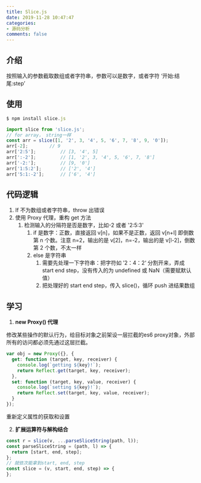 ```yaml
---
title: Slice.js
date: 2019-11-28 10:47:47
categories:
- 源码分析
comments: false
---
```




## 介绍

按照输入的参数截取数组或者字符串，参数可以是数字，或者字符 ‘开始:结尾:step’

<!-- more -->

## 使用

```js
$ npm install slice.js

import slice from 'slice.js';
// for array， string一样
const arr = slice([1, '2', 3, '4', 5, '6', 7, '8', 9, '0']);
arr[-2];  		// 9
arr['2:5'];  		// [3, '4', 5]
arr[':-2'];  		// [1, '2', 3, '4', 5, '6', 7, '8']
arr['-2:'];  		// [9, '0']
arr['1:5:2'];  		// ['2', '4']
arr['5:1:-2'];  	// ['6', '4']
```



## 代码逻辑

1. If 不为数组或者字符串，throw 出错误
2. 使用 Proxy 代理，重构 get 方法
   1. 检测输入的分隔符是否是数字，比如-2 或者 '2:5:3'
      1. if 是数字：正数，直接返回 v[n]，如果不是正数，返回 v[n+l] 即倒数第 n 个数。注意 n=2，输出的是 v[2]，n=-2，输出的是 v[l-2]，倒数第 2 个数，不太一样
      2. else 是字符串
         1. 需要先处理一下字符串：把字符如 ’2：4：2‘ 分割开来，弄成 start end step，没有传入的为 undefined 或 NaN（需要赋默认值）
         2. 把处理好的 start end step，传入 slice()，循环 push 进结果数组

## 学习

1. **new Proxy() 代理**

修改某些操作的默认行为，给目标对象之前架设一层拦截的es6 proxy对象，外部所有的访问都必须先通过这层拦截。

```js
var obj = new Proxy({}, {
  get: function (target, key, receiver) {
    console.log(`getting ${key}!`);
    return Reflect.get(target, key, receiver);
  },
  set: function (target, key, value, receiver) {
    console.log(`setting ${key}!`);
    return Reflect.set(target, key, value, receiver);
  }
});
```

重新定义属性的获取和设置

2. **扩展运算符与解构结合**

```js
const r = slice(v, ...parseSliceString(path, l));
const parseSliceString = (path, l) => {
  return [start, end, step];
};
// 就依次能拿到start, end, step
const slice = (v, start, end, step) => {
};
```

